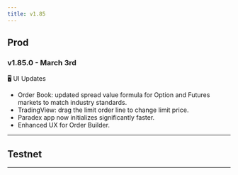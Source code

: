 ```yaml
---
title: v1.85
---
```


## Prod
### v1.85.0 - March 3rd
🖥️  UI Updates
* Order Book: updated spread value formula for Option and Futures markets to match industry standards.
* TradingView: drag the limit order line to change limit price.
* Paradex app now initializes significantly faster.
* Enhanced UX for Order Builder.
---


## Testnet
---
